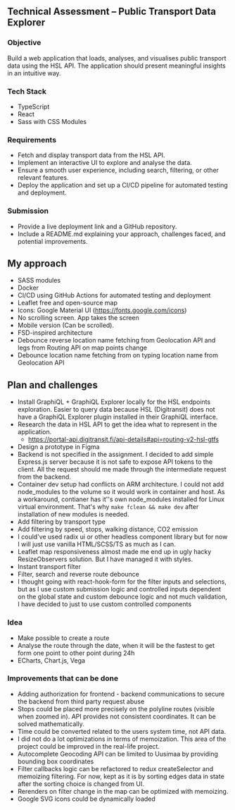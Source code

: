 
## Technical Assessment – Public Transport Data Explorer

### Objective

Build a web application that loads, analyses, and visualises public transport data using the HSL API. The application should present meaningful insights in an intuitive way.

### Tech Stack

- TypeScript
- React
- Sass with CSS Modules

### Requirements

- Fetch and display transport data from the HSL API.
- Implement an interactive UI to explore and analyse the data.
- Ensure a smooth user experience, including search, filtering, or other relevant features.
- Deploy the application and set up a CI/CD pipeline for automated testing and deployment.

### Submission

- Provide a live deployment link and a GitHub repository.
- Include a README.md explaining your approach, challenges faced, and potential improvements.


## My approach

- SASS modules
- Docker
- CI/CD using GitHub Actions for automated testing and deployment
- Leaflet free and open-source map
- Icons: Google Material UI (https://fonts.google.com/icons)
- No scrolling screen. App takes the screen
- Mobile version (Can be scrolled).
- FSD-inspired architecture
- Debounce reverse location name fetching from Geolocation API and legs from Routing API on map points change
- Debounce location name fetching from on typing location name from Geolocation API

## Plan and challenges

- Install GraphiQL + GraphiQL Explorer locally for the HSL endpoints exploration. Easier to query data because HSL (Digitransit) does not have a GraphiQL Explorer plugin installed in their GraphiQL interface.
- Research the data in HSL API to get the idea what to represent in the application.
	- https://portal-api.digitransit.fi/api-details#api=routing-v2-hsl-gtfs
- Design a prototype in Figma
- Backend is not specified in the assignment. I decided to add simple Express.js server because it is not safe to expose API tokens to the client. All the request should me made through the intermediate request from the backend.
- Container dev setup had conflicts on ARM architecture. I could not add node_modules to the volume so it would work in container and host. As a workaround, contianer has it''s own node_modules installed for Linux virtual environment. That's why `make fclean && make dev` after installation of new modules is needed.
- Add filtering by transport type
- Add filtering by speed, stops, walking distance, CO2 emission
- I could've used radix ui or other headless component library but for now I will just use vanilla HTML/SCSS/TS as much as I can.
- Leaflet map responsiveness almost made me end up in ugly hacky ResizeObservers solution. But I have managed it with styles.
- Instant transport filter
- Filter, search and reverse route debounce
- I thought going with react-hook-form for the filter inputs and selections, but as I use custom submission logic and controlled inputs dependent on the global state and custom debounce logic and not much validation, I have decided to just to use custom controlled components

### Idea

- Make possible to create a route
- Analyse the route through the date, when it will be the fastest to get form one point to other point during 24h
- ECharts, Chart.js, Vega

### Improvements that can be done

- Adding authorization for frontend - backend communications to secure the backend from third party request abuse
- Stops could be placed more precisely on the polyline routes (visible when zoomed in). API provides not consistent coordinates. It can be solved mathematically.
- Time could be converted related to the users system time, not API data.
- I did not do a lot optimizations in terms of memoization. This area of the project could be improved in the real-life project.
- Autocomplete Geocoding API can be limited to Uusimaa by providing bounding box coordinates
- Filter callbacks logic can be refactored to redux createSelector and memoizing filtering. For now, kept as it is by sorting edges data in state after the sorting choice is changed from UI.
- Rerenders on filter change in the map can be optimized with memoizing.
- Google SVG icons could be dynamically loaded
